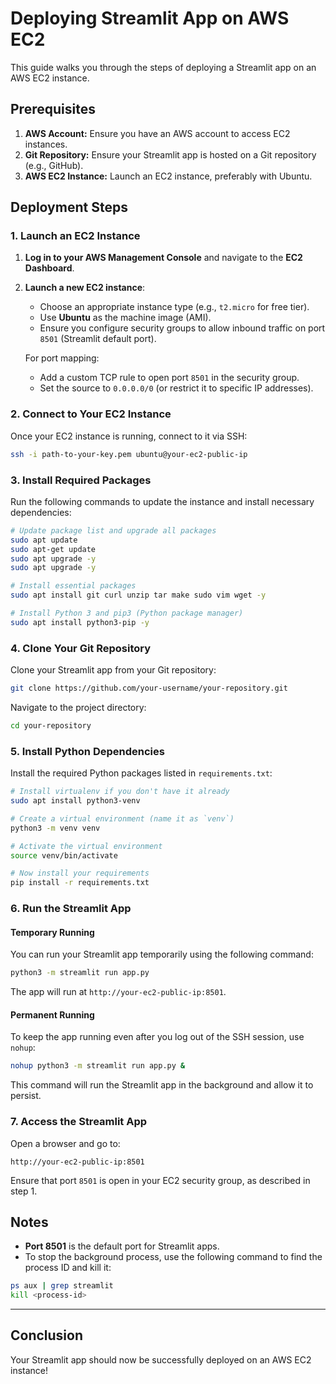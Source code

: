 # Deploying Streamlit App on AWS EC2

This guide walks you through the steps of deploying a Streamlit app on an AWS EC2 instance.

## Prerequisites

1. **AWS Account:** Ensure you have an AWS account to access EC2 instances.
2. **Git Repository:** Ensure your Streamlit app is hosted on a Git repository (e.g., GitHub).
3. **AWS EC2 Instance:** Launch an EC2 instance, preferably with Ubuntu.

## Deployment Steps

### 1. Launch an EC2 Instance


1. **Log in to your AWS Management Console** and navigate to the **EC2 Dashboard**.
2. **Launch a new EC2 instance**:
   - Choose an appropriate instance type (e.g., `t2.micro` for free tier).
   - Use **Ubuntu** as the machine image (AMI).
   - Ensure you configure security groups to allow inbound traffic on port `8501` (Streamlit default port).
   
   For port mapping:
   - Add a custom TCP rule to open port `8501` in the security group.
   - Set the source to `0.0.0.0/0` (or restrict it to specific IP addresses).

### 2. Connect to Your EC2 Instance

Once your EC2 instance is running, connect to it via SSH:

```bash
ssh -i path-to-your-key.pem ubuntu@your-ec2-public-ip
```

### 3. Install Required Packages

Run the following commands to update the instance and install necessary dependencies:

```bash
# Update package list and upgrade all packages
sudo apt update
sudo apt-get update
sudo apt upgrade -y
sudo apt upgrade -y

# Install essential packages
sudo apt install git curl unzip tar make sudo vim wget -y

# Install Python 3 and pip3 (Python package manager)
sudo apt install python3-pip -y
```

### 4. Clone Your Git Repository

Clone your Streamlit app from your Git repository:

```bash
git clone https://github.com/your-username/your-repository.git
```

Navigate to the project directory:

```bash
cd your-repository
```

### 5. Install Python Dependencies

Install the required Python packages listed in `requirements.txt`:

```bash
# Install virtualenv if you don't have it already
sudo apt install python3-venv

# Create a virtual environment (name it as `venv`)
python3 -m venv venv

# Activate the virtual environment
source venv/bin/activate

# Now install your requirements
pip install -r requirements.txt
```

### 6. Run the Streamlit App

#### Temporary Running
You can run your Streamlit app temporarily using the following command:

```bash
python3 -m streamlit run app.py
```

The app will run at `http://your-ec2-public-ip:8501`.

#### Permanent Running
To keep the app running even after you log out of the SSH session, use `nohup`:

```bash
nohup python3 -m streamlit run app.py &
```

This command will run the Streamlit app in the background and allow it to persist.

### 7. Access the Streamlit App

Open a browser and go to:

```
http://your-ec2-public-ip:8501
```

Ensure that port `8501` is open in your EC2 security group, as described in step 1.

## Notes

- **Port 8501** is the default port for Streamlit apps.
- To stop the background process, use the following command to find the process ID and kill it:

```bash
ps aux | grep streamlit
kill <process-id>
```

---

## Conclusion
Your Streamlit app should now be successfully deployed on an AWS EC2 instance!
